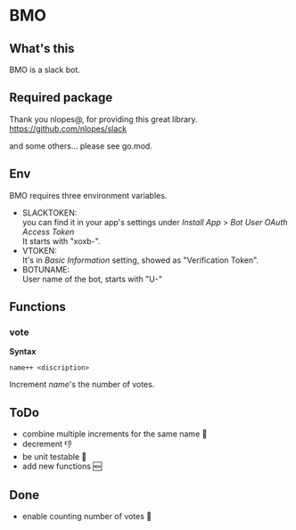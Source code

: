 # BMO
## What's this
BMO is a slack bot.

## Required package
Thank you nlopes@, for providing this great library.  
https://github.com/nlopes/slack  

and some others... please see go.mod.

## Env
BMO requires three environment variables.

- SLACKTOKEN:  
you can find it in your app's settings under *Install App* > *Bot User OAuth Access Token*  
It starts with "xoxb-".  
- VTOKEN:  
It's in *Basic Information* setting, showed as "Verification Token".  
- BOTUNAME:  
User name of the bot, starts with "U-"  

## Functions
### vote
**Syntax**
```
name++ <discription>
```

Increment *name*'s the number of votes.  

## ToDo
- combine multiple increments for the same name 🤝
- decrement 👎
- be unit testable 📝
- add new functions 🆕

## Done
- enable counting number of votes 🔢